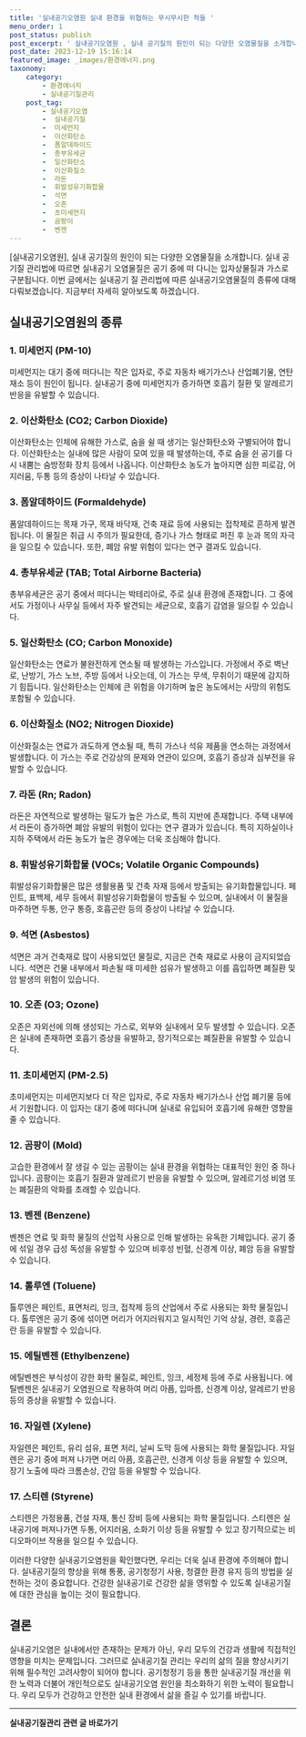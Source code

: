 ```yaml
---
title: '실내공기오염원 실내 환경을 위협하는 무시무시한 적들 '
menu_order: 1
post_status: publish
post_excerpt: ' 실내공기오염원 , 실내 공기질의 원인이 되는 다양한 오염물질을 소개합니다. 실내 공기질 관리법에 따르면 실내공기 오염물질은 공기 중에 떠 다니는 입자상물질과 가스로 구분됩니다. 이번 글에서는 실내공기 질 관리법에 따른 실내공기오염물질의 종류에 대해 다뤄보겠습니다. 지금부터 자세히 알아보도록 하겠습니다.'
post_date: 2023-12-19 15:16:14
featured_image: _images/환경에너지.png
taxonomy:
    category:
        - 환경에너지
        - 실내공기질관리
    post_tag:
        - 실내공기오염
        -  실내공기질
        -  미세먼지
        -  이산화탄소
        -  폼알데하이드
        -  총부유세균
        -  일산화탄소
        -  이산화질소
        -  라돈
        -  휘발성유기화합물
        -  석면
        -  오존
        -  초미세먼지
        -  곰팡이
        -  벤젠
---
```



[실내공기오염원], 실내 공기질의 원인이 되는 다양한 오염물질을 소개합니다. 실내 공기질 관리법에 따르면 실내공기 오염물질은 공기 중에 떠 다니는 입자상물질과 가스로 구분됩니다. 이번 글에서는 실내공기 질 관리법에 따른 실내공기오염물질의 종류에 대해 다뤄보겠습니다. 지금부터 자세히 알아보도록 하겠습니다.

## 실내공기오염원의 종류

### 1. 미세먼지 (PM-10)
미세먼지는 대기 중에 떠다니는 작은 입자로, 주로 자동차 배기가스나 산업폐기물, 연탄재소 등이 원인이 됩니다. 실내공기 중에 미세먼지가 증가하면 호흡기 질환 및 알레르기 반응을 유발할 수 있습니다.

### 2. 이산화탄소 (CO2; Carbon Dioxide)
이산화탄소는 인체에 유해한 가스로, 숨을 쉴 때 생기는 일산화탄소와 구별되어야 합니다. 이산화탄소는 실내에 많은 사람이 모여 있을 때 발생하는데, 주로 숨을 쉰 공기를 다시 내뿜는 숨방정화 장치 등에서 나옵니다. 이산화탄소 농도가 높아지면 심한 피로감, 어지러움, 두통 등의 증상이 나타날 수 있습니다.

### 3. 폼알데하이드 (Formaldehyde)
폼알데하이드는 목재 가구, 목재 바닥재, 건축 재료 등에 사용되는 접착제로 흔하게 발견됩니다. 이 물질은 취급 시 주의가 필요한데, 증기나 가스 형태로 퍼진 후 눈과 목의 자극을 일으킬 수 있습니다. 또한, 폐암 유발 위험이 있다는 연구 결과도 있습니다.

### 4. 총부유세균 (TAB; Total Airborne Bacteria)
총부유세균은 공기 중에서 떠다니는 박테리아로, 주로 실내 환경에 존재합니다. 그 중에서도 가정이나 사무실 등에서 자주 발견되는 세균으로, 호흡기 감염을 일으킬 수 있습니다.

### 5. 일산화탄소 (CO; Carbon Monoxide)
일산화탄소는 연료가 불완전하게 연소될 때 발생하는 가스입니다. 가정에서 주로 벽난로, 난방기, 가스 노브, 주방 등에서 나오는데, 이 가스는 무색, 무취이기 때문에 감지하기 힘듭니다. 일산화탄소는 인체에 큰 위험을 야기하며 높은 농도에서는 사망의 위험도 포함될 수 있습니다.

### 6. 이산화질소 (NO2; Nitrogen Dioxide)
이산화질소는 연료가 과도하게 연소될 때, 특히 가스나 석유 제품을 연소하는 과정에서 발생합니다. 이 가스는 주로 건강상의 문제와 연관이 있으며, 호흡기 증상과 심부전을 유발할 수 있습니다.

### 7. 라돈 (Rn; Radon)
라돈은 자연적으로 발생하는 밀도가 높은 가스로, 특히 지반에 존재합니다. 주택 내부에서 라돈이 증가하면 폐암 유발의 위험이 있다는 연구 결과가 있습니다. 특히 지하실이나 지하 주택에서 라돈 농도가 높은 경우에는 더욱 조심해야 합니다.

### 8. 휘발성유기화합물 (VOCs; Volatile Organic Compounds)
휘발성유기화합물은 많은 생활용품 및 건축 자재 등에서 방출되는 유기화합물입니다. 페인트, 표백제, 세무 등에서 휘발성유기화합물이 방출될 수 있으며, 실내에서 이 물질을 마주하면 두통, 안구 통증, 호흡곤란 등의 증상이 나타날 수 있습니다.

### 9. 석면 (Asbestos)
석면은 과거 건축재로 많이 사용되었던 물질로, 지금은 건축 재료로 사용이 금지되었습니다. 석면은 건물 내부에서 파손될 때 미세한 섬유가 발생하고 이를 흡입하면 폐질환 및 암 발생의 위험이 있습니다.

### 10. 오존 (O3; Ozone)
오존은 자외선에 의해 생성되는 가스로, 외부와 실내에서 모두 발생할 수 있습니다. 오존은 실내에 존재하면 호흡기 증상을 유발하고, 장기적으로는 폐질환을 유발할 수 있습니다.

### 11. 초미세먼지 (PM-2.5)
초미세먼지는 미세먼지보다 더 작은 입자로, 주로 자동차 배기가스나 산업 폐기물 등에서 기원합니다. 이 입자는 대기 중에 떠다니며 실내로 유입되어 호흡기에 유해한 영향을 줄 수 있습니다.

### 12. 곰팡이 (Mold)
고습한 환경에서 잘 생길 수 있는 곰팡이는 실내 환경을 위협하는 대표적인 원인 중 하나입니다. 곰팡이는 호흡기 질환과 알레르기 반응을 유발할 수 있으며, 알레르기성 비염 또는 폐질환의 악화를 초래할 수 있습니다.

### 13. 벤젠 (Benzene)
벤젠은 연료 및 화학 물질의 산업적 사용으로 인해 발생하는 유독한 기체입니다. 공기 중에 섞일 경우 급성 독성을 유발할 수 있으며 비후성 빈혈, 신경계 이상, 폐암 등을 유발할 수 있습니다.

### 14. 톨루엔 (Toluene)
톨루엔은 페인트, 표면처리, 잉크, 접착제 등의 산업에서 주로 사용되는 화학 물질입니다. 톨루엔은 공기 중에 섞이면 머리가 어지러워지고 일시적인 기억 상실, 경련, 호흡곤란 등을 유발할 수 있습니다.

### 15. 에틸벤젠 (Ethylbenzene)
에틸벤젠은 부식성이 강한 화학 물질로, 페인트, 잉크, 세정제 등에 주로 사용됩니다. 에틸벤젠은 실내공기 오염원으로 작용하여 머리 아픔, 입마름, 신경계 이상, 알레르기 반응 등의 증상을 유발할 수 있습니다.

### 16. 자일렌 (Xylene)
자일렌은 페인트, 유리 섬유, 표면 처리, 날씨 도막 등에 사용되는 화학 물질입니다. 자일렌은 공기 중에 퍼져 나가면 머리 아픔, 호흡곤란, 신경계 이상 등을 유발할 수 있으며, 장기 노출에 따라 크롬손상, 간암 등을 유발할 수 있습니다.

### 17. 스티렌 (Styrene)
스티렌은 가정용품, 건설 자재, 통신 장비 등에 사용되는 화학 물질입니다. 스티렌은 실내공기에 퍼져나가면 두통, 어지러움, 소화기 이상 등을 유발할 수 있고 장기적으로는 비디오파이브 작용을 일으킬 수 있습니다.

이러한 다양한 실내공기오염원을 확인했다면, 우리는 더욱 실내 환경에 주의해야 합니다. 실내공기질의 향상을 위해 통풍, 공기청정기 사용, 청결한 환경 유지 등의 방법을 실천하는 것이 중요합니다. 건강한 실내공기로 건강한 삶을 영위할 수 있도록 실내공기질에 대한 관심을 높이는 것이 필요합니다.

## 결론

실내공기오염은 실내에서만 존재하는 문제가 아닌, 우리 모두의 건강과 생활에 직접적인 영향을 미치는 문제입니다. 그러므로 실내공기질 관리는 우리의 삶의 질을 향상시키기 위해 필수적인 고려사항이 되어야 합니다. 공기청정기 등을 통한 실내공기질 개선을 위한 노력과 더불어 개인적으로도 실내공기오염 원인을 최소화하기 위한 노력이 필요합니다. 우리 모두가 건강하고 안전한 실내 환경에서 삶을 즐길 수 있기를 바랍니다.
<!-- wp:separator -->
<hr class="wp-block-separator has-alpha-channel-opacity"/>
<!-- /wp:separator -->

<!-- wp:group {"backgroundColor":"base","layout":{"type":"constrained"}} -->
<div class="wp-block-group has-base-background-color has-background"><!-- wp:paragraph {"align":"center","fontSize":"medium"} -->
<p class="has-text-align-center has-large-font-size"><strong>실내공기질관리 관련 글 바로가기</strong></p>
<!-- /wp:paragraph -->


<!-- wp:latest-posts
{"categories":[{"id":36433,"count":19,"description":"","link":"https://uknowlaw.com/category/%ec%8b%a4%eb%82%b4%ea%b3%b5%ea%b8%b0%ec%a7%88%ea%b4%80%eb%a6%ac/","name":"실내공기질관리","slug":"실내공기질관리","taxonomy":"category","parent":0,"meta":[],"_links":{"self":[{"href":"https://uknowlaw.com/wp-json/wp/v2/categories/36433"}],"collection":[{"href":"https://uknowlaw.com/wp-json/wp/v2/categories"}],"about":[{"href":"https://uknowlaw.com/wp-json/wp/v2/taxonomies/category"}],"wp:post_type":[{"href":"https://uknowlaw.com/wp-json/wp/v2/posts?categories=36433"}],"curies":[{"name":"wp","href":"https://api.w.org/{rel}","templated":true}]}}],"postsToShow":100,"excerptLength":28,"postLayout":"grid","columns":2,"featuredImageAlign":"left","featuredImageSizeSlug":"large","fontSize":"small"} /--></div>
<!-- /wp:group -->